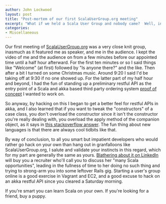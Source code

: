 ```yaml
---
author: John Lockwood
layout: post
title: "Post-mortem of our first ScalaUserGroup.org meeting" 
excerpt: "What if we held a Scala User Group and nobody came?  Well, in that case, we'd have more time to write some code!"
categories:
- Miscellaneous
---
```


Our first meeting of [ScalaUserGroup.org](http://ScalaUserGroup.org) was a very close knit group, inasmuch as it featured me as speaker, and me in the audience. I kept the video of me and the audience on from a few minutes before our appointed time until a half hour afterward. For the first ten minutes or so I said things like "Welcome" (at first) followed by "Is anyone there?" and the like. Then after a bit I turned on some Christmas music. Around 9:20 I said I'd be taking off at 9:30 if no one showed up. For the latter part of my half hour and beyond, I had the fun of standing up a preliminary restful API as the entry point of a Scala and akka based third party ordering system [proof of concept](/asynchronous-order-processing-in-play/) I wanted to work on.

So anyway, by hacking on this I began to get a better feel for restful APIs in akka, and I also learned that if you want to tweak the "constructors" of a case class, you don't overload the constructor since it isn't the constructor you're really dealing with, you overload the apply method of the companion object, as it says in [this stackoverflow answer](http://stackoverflow.com/questions/2400794/overload-constructor-for-scalas-case-classes). The fun thing about new languages is that there are always cool tidbits like that.

By way of conclusion, to all you smart but impatient developers who would rather go hack on your own than hang out in granfalloons like ScalaUserGroup.org, I salute and validate your instincts in this regard, which for my part are generally the same as yours. [Blathering about it on LinkedIn](https://www.linkedin.com/groups/Just-purchased-ScalaUserGrouporg-746917.S.5942076205380427777?view=&gid=746917&item=5942076205380427777) will buy you a recruiter who'll call you to discuss her "many Scala opportunities", leading in the fullness of time to her doing no such thing and trying to strong-arm you into some leftover Rails gig. Starting a user's group online is a good exercise in Vagrant and EC2, and a good excuse to hack on an akka restful API since you cleared a Saturday morning. 

If you're smart you can learn Scala on your own. If you're looking for a friend, buy a puppy.